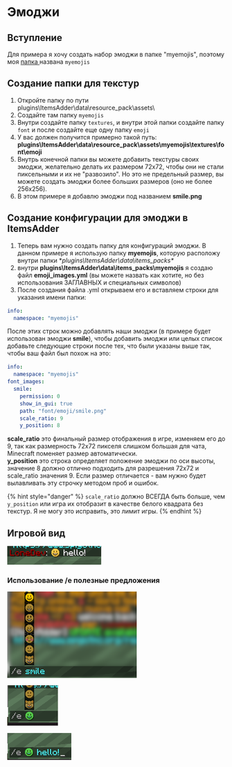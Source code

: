 # Эмоджи

## Вступление

Для примера я хочу создать набор эмоджи в папке "myemojis", поэтому моя [папка ](../beginners/basic-concepts/namespace.md)названа `myemojis`

## Создание папки для текстур

1. Откройте папку по пути plugins\ItemsAdder\data\resource\_pack\assets\
2. Создайте там папку `myemojis`
3. Внутри создайте папку `textures`, и внутри этой папки создайте папку `font` и после создайте еще одну папку `emoji`
4. У вас должен получится примерно такой путь: **plugins\ItemsAdder\data\resource\_pack\assets\myemojis\textures\font\emoji**
5. Внутрь конечной папки вы можете добавить текстуры своих эмоджи, желательно делать их размером 72x72, чтобы они не стали пиксельными и их не "развозило". Но это не предельный размер, вы можете создать эмоджи более больших размеров \(oно не более 256x256\).
6. В этом примере я добавлю эмоджи под названием **smile.png**

## Создание конфигурации для эмоджи в ItemsAdder

1. Теперь вам нужно создать папку для конфигураций эмоджи. В данном примере я использую папку **myemojis**, которую расположу внутри папки **plugins\ItemsAdder\data\items\_packs\**
2. внутри **plugins\ItemsAdder\data\items\_packs\myemojis** я создаю файл **emoji\_images.yml** \(вы можете назвать как хотите, но без использования ЗАГЛАВНЫХ и специальных символов\)
3. После создания файла .yml открываем его и вставляем строки для указания имени папки: 

```yaml
info:
  namespace: "myemojis"
```

После этих строк можно добавлять наши эмоджи \(в примере будет использован эмоджи **smile**\), чтобы добавить эмоджи или целых список добавьте следующие строки после тех, что были указаны выше так, чтобы ваш файл был похож на это:

```yaml
info:
  namespace: "myemojis"
font_images:
  smile:
    permission: 0
    show_in_gui: true
    path: "font/emoji/smile.png"
    scale_ratio: 9
    y_position: 8
```

**scale\_ratio** это финальный размер отображения в игре, изменяем его до 9, так как размерность 72x72 пикселя слишком большая для чата, Minecraft поменяет размер автоматически.  
**y\_position** это строка определяет положение эмоджи по оси высоты, значение 8 должно отлично подходить для разрешения 72x72 и scale\_ratio значения 9. Если размер отличается - вам нужно будет вылавливать эту строчку методом проб и ошибок.

{% hint style="danger" %}
`scale_ratio` должно ВСЕГДА быть больше, чем `y_position` или игра их отобразит в качестве белого квадрата без текстур. Я не могу это исправить, это лимит игры.
{% endhint %}

## Игровой вид

![](../../../.gitbook/assets/immagine%20%28116%29%20%283%29.png)

### Использование /e полезные предложения

![](../../../.gitbook/assets/immagine%20%28108%29.png)

![](../../../.gitbook/assets/immagine%20%28107%29.png)

![](../../../.gitbook/assets/immagine%20%28103%29.png)

